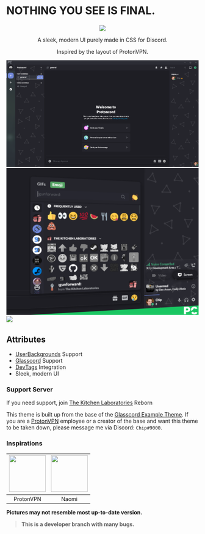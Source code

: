 # NOTHING YOU SEE IS FINAL.
<p align="center">
  <img align="center" src="https://github.com/Giangamerino/protoncord-dev/blob/main/TEMP/protonLogoBig.png?raw=true"></img>
</p>
<p align="center">A sleek, modern UI purely made in CSS for Discord.</p>
<p align="center">Inspired by the layout of ProtonVPN.</p>

![](TEMP/ProtoncordPreview.png)
![](TEMP/emoji_picker.png)
![](https://github.com/Giangamerino/protoncord-dev/blob/main/TEMP/slide_in.gif?raw=true)

## Attributes
* [UserBackgrounds](http://github.com/discord-Custom-Covers/usrbg/) Support
* [Glasscord](https://github.com/AryToNeX/Glasscord/) Support
* [DevTags](about:blank) Integration
* Sleek, modern UI

### Support Server
If you need support, join [The Kitchen Laboratories](https://discord.com/invite/6aJAvdr/) Reborn


This theme is built up from the base of the [Glasscord Example Theme](https://github.com/AryToNeX/Glasscord/blob/master/extras/discord_example_theme/discord_example.theme.css). If you are a [ProtonVPN](https://protonvpn.com/) employee or a creator of the base and want this theme to be taken down, please message me via Discord: `Chip#9000`.

### Inspirations
| <a href="https://protonvpn.com/" target="_blank"> <img src="https://github.com/Giangamerino/protoncord-dev/blob/main/TEMP/ProtonVPNLogo.png?raw=true" alt="" width="96px" height="96px"> </a> | <a href="https://github.com/AryToNeX" target="_blank"> <img src="https://avatars1.githubusercontent.com/u/13177694?s=460&u=5b2c5ca79bbb3e37fbf5094e073f436e8d5b0bf7&v=4" alt="" width="96px" height="96px"> </a> |
|:-:|:-:|
| ProtonVPN | Naomi |

**Pictures may not resemble most up-to-date version.**
> **This is a developer branch with many bugs.**

